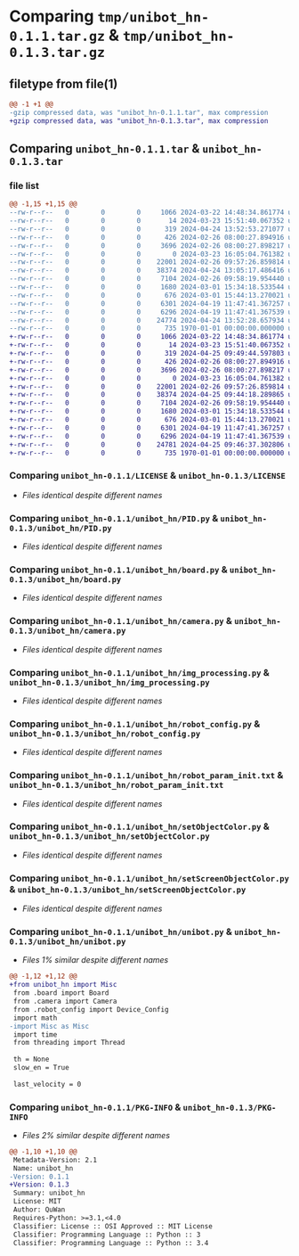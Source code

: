 # Comparing `tmp/unibot_hn-0.1.1.tar.gz` & `tmp/unibot_hn-0.1.3.tar.gz`

## filetype from file(1)

```diff
@@ -1 +1 @@
-gzip compressed data, was "unibot_hn-0.1.1.tar", max compression
+gzip compressed data, was "unibot_hn-0.1.3.tar", max compression
```

## Comparing `unibot_hn-0.1.1.tar` & `unibot_hn-0.1.3.tar`

### file list

```diff
@@ -1,15 +1,15 @@
--rw-r--r--   0        0        0     1066 2024-03-22 14:48:34.861774 unibot_hn-0.1.1/LICENSE
--rw-r--r--   0        0        0       14 2024-03-23 15:51:40.067352 unibot_hn-0.1.1/README.md
--rw-r--r--   0        0        0      319 2024-04-24 13:52:53.271077 unibot_hn-0.1.1/pyproject.toml
--rw-r--r--   0        0        0      426 2024-02-26 08:00:27.894916 unibot_hn-0.1.1/unibot_hn/Misc.py
--rw-r--r--   0        0        0     3696 2024-02-26 08:00:27.898217 unibot_hn-0.1.1/unibot_hn/PID.py
--rw-r--r--   0        0        0        0 2024-03-23 16:05:04.761382 unibot_hn-0.1.1/unibot_hn/__init__.py
--rw-r--r--   0        0        0    22001 2024-02-26 09:57:26.859814 unibot_hn-0.1.1/unibot_hn/board.py
--rw-r--r--   0        0        0    38374 2024-04-24 13:05:17.486416 unibot_hn-0.1.1/unibot_hn/camera.py
--rw-r--r--   0        0        0     7104 2024-02-26 09:58:19.954440 unibot_hn-0.1.1/unibot_hn/img_processing.py
--rw-r--r--   0        0        0     1680 2024-03-01 15:34:18.533544 unibot_hn-0.1.1/unibot_hn/robot_config.py
--rw-r--r--   0        0        0      676 2024-03-01 15:44:13.270021 unibot_hn-0.1.1/unibot_hn/robot_param_init.txt
--rw-r--r--   0        0        0     6301 2024-04-19 11:47:41.367257 unibot_hn-0.1.1/unibot_hn/setObjectColor.py
--rw-r--r--   0        0        0     6296 2024-04-19 11:47:41.367539 unibot_hn-0.1.1/unibot_hn/setScreenObjectColor.py
--rw-r--r--   0        0        0    24774 2024-04-24 13:52:28.657934 unibot_hn-0.1.1/unibot_hn/unibot.py
--rw-r--r--   0        0        0      735 1970-01-01 00:00:00.000000 unibot_hn-0.1.1/PKG-INFO
+-rw-r--r--   0        0        0     1066 2024-03-22 14:48:34.861774 unibot_hn-0.1.3/LICENSE
+-rw-r--r--   0        0        0       14 2024-03-23 15:51:40.067352 unibot_hn-0.1.3/README.md
+-rw-r--r--   0        0        0      319 2024-04-25 09:49:44.597803 unibot_hn-0.1.3/pyproject.toml
+-rw-r--r--   0        0        0      426 2024-02-26 08:00:27.894916 unibot_hn-0.1.3/unibot_hn/Misc.py
+-rw-r--r--   0        0        0     3696 2024-02-26 08:00:27.898217 unibot_hn-0.1.3/unibot_hn/PID.py
+-rw-r--r--   0        0        0        0 2024-03-23 16:05:04.761382 unibot_hn-0.1.3/unibot_hn/__init__.py
+-rw-r--r--   0        0        0    22001 2024-02-26 09:57:26.859814 unibot_hn-0.1.3/unibot_hn/board.py
+-rw-r--r--   0        0        0    38374 2024-04-25 09:44:18.289865 unibot_hn-0.1.3/unibot_hn/camera.py
+-rw-r--r--   0        0        0     7104 2024-02-26 09:58:19.954440 unibot_hn-0.1.3/unibot_hn/img_processing.py
+-rw-r--r--   0        0        0     1680 2024-03-01 15:34:18.533544 unibot_hn-0.1.3/unibot_hn/robot_config.py
+-rw-r--r--   0        0        0      676 2024-03-01 15:44:13.270021 unibot_hn-0.1.3/unibot_hn/robot_param_init.txt
+-rw-r--r--   0        0        0     6301 2024-04-19 11:47:41.367257 unibot_hn-0.1.3/unibot_hn/setObjectColor.py
+-rw-r--r--   0        0        0     6296 2024-04-19 11:47:41.367539 unibot_hn-0.1.3/unibot_hn/setScreenObjectColor.py
+-rw-r--r--   0        0        0    24781 2024-04-25 09:46:37.302806 unibot_hn-0.1.3/unibot_hn/unibot.py
+-rw-r--r--   0        0        0      735 1970-01-01 00:00:00.000000 unibot_hn-0.1.3/PKG-INFO
```

### Comparing `unibot_hn-0.1.1/LICENSE` & `unibot_hn-0.1.3/LICENSE`

 * *Files identical despite different names*

### Comparing `unibot_hn-0.1.1/unibot_hn/PID.py` & `unibot_hn-0.1.3/unibot_hn/PID.py`

 * *Files identical despite different names*

### Comparing `unibot_hn-0.1.1/unibot_hn/board.py` & `unibot_hn-0.1.3/unibot_hn/board.py`

 * *Files identical despite different names*

### Comparing `unibot_hn-0.1.1/unibot_hn/camera.py` & `unibot_hn-0.1.3/unibot_hn/camera.py`

 * *Files identical despite different names*

### Comparing `unibot_hn-0.1.1/unibot_hn/img_processing.py` & `unibot_hn-0.1.3/unibot_hn/img_processing.py`

 * *Files identical despite different names*

### Comparing `unibot_hn-0.1.1/unibot_hn/robot_config.py` & `unibot_hn-0.1.3/unibot_hn/robot_config.py`

 * *Files identical despite different names*

### Comparing `unibot_hn-0.1.1/unibot_hn/robot_param_init.txt` & `unibot_hn-0.1.3/unibot_hn/robot_param_init.txt`

 * *Files identical despite different names*

### Comparing `unibot_hn-0.1.1/unibot_hn/setObjectColor.py` & `unibot_hn-0.1.3/unibot_hn/setObjectColor.py`

 * *Files identical despite different names*

### Comparing `unibot_hn-0.1.1/unibot_hn/setScreenObjectColor.py` & `unibot_hn-0.1.3/unibot_hn/setScreenObjectColor.py`

 * *Files identical despite different names*

### Comparing `unibot_hn-0.1.1/unibot_hn/unibot.py` & `unibot_hn-0.1.3/unibot_hn/unibot.py`

 * *Files 1% similar despite different names*

```diff
@@ -1,12 +1,12 @@
+from unibot_hn import Misc
 from .board import Board
 from .camera import Camera
 from .robot_config import Device_Config
 import math
-import Misc as Misc
 import time
 from threading import Thread
 
 th = None
 slow_en = True
 
 last_velocity = 0
```

### Comparing `unibot_hn-0.1.1/PKG-INFO` & `unibot_hn-0.1.3/PKG-INFO`

 * *Files 2% similar despite different names*

```diff
@@ -1,10 +1,10 @@
 Metadata-Version: 2.1
 Name: unibot_hn
-Version: 0.1.1
+Version: 0.1.3
 Summary: unibot_hn
 License: MIT
 Author: QuWan
 Requires-Python: >=3.1,<4.0
 Classifier: License :: OSI Approved :: MIT License
 Classifier: Programming Language :: Python :: 3
 Classifier: Programming Language :: Python :: 3.4
```

